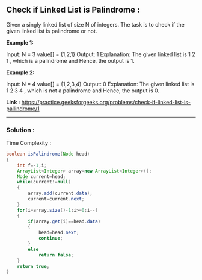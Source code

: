 ## Check if Linked List is Palindrome :
Given a singly linked list of size N of integers. The task is to check if the given linked list is palindrome or not.

**Example 1:**

Input:
N = 3
value[] = {1,2,1}
Output: 1
Explanation: The given linked list is 1 2 1 , which is a palindrome and Hence, the output is 1.

**Example 2:**

Input:
N = 4
value[] = {1,2,3,4}
Output: 0
Explanation: The given linked list is 1 2 3 4 , which is not a palindrome and Hence, the output is 0.

**Link :** https://practice.geeksforgeeks.org/problems/check-if-linked-list-is-pallindrome/1


---------------------------------------------------------------------------------------------------------------------------------------------------------


### Solution :

Time Complexity :


```java
boolean isPalindrome(Node head) 
{
    int f=-1,i;
    ArrayList<Integer> array=new ArrayList<Integer>();
    Node current=head;
    while(current!=null)
    {
        array.add(current.data);
        current=current.next;
    }
    for(i=array.size()-1;i>=0;i--)
    {
        if(array.get(i)==head.data)
        {
            head=head.next;
            continue;
        }
        else
            return false;
    }
    return true;
} 
```


